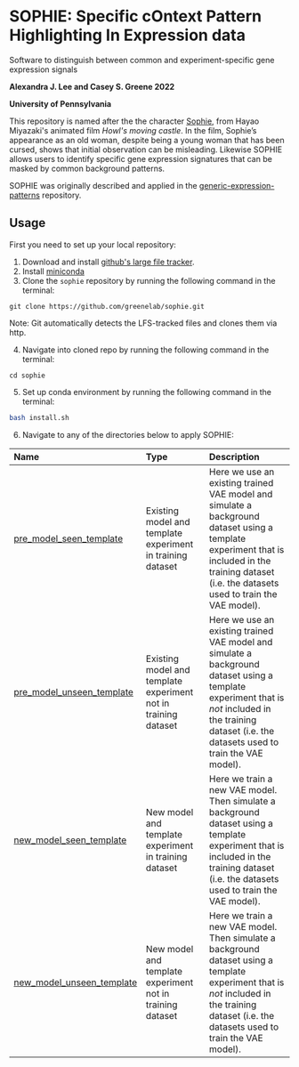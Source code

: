 # SOPHIE: Specific cOntext Pattern Highlighting In Expression data
Software to distinguish between common and experiment-specific gene expression signals

**Alexandra J. Lee and Casey S. Greene 2022**

**University of Pennsylvania**

This repository is named after the the character [Sophie](https://en.wikipedia.org/wiki/Ponyo), from Hayao Miyazaki's animated film *Howl's moving castle*. 
In the film, Sophie’s appearance as an old woman, despite being a young woman that has been cursed, shows that initial observation can be misleading. 
Likewise SOPHIE allows users to identify specific gene expression signatures that can be masked by common background patterns. 

SOPHIE was originally described and applied in the [generic-expression-patterns](https://github.com/greenelab/generic-expression-patterns) repository.

## Usage
First you need to set up your local repository:
1. Download and install [github's large file tracker](https://git-lfs.github.com/).
2. Install [miniconda](https://docs.conda.io/en/latest/miniconda.html)
3. Clone the `sophie` repository by running the following command in the terminal:
```
git clone https://github.com/greenelab/sophie.git
```
Note: Git automatically detects the LFS-tracked files and clones them via http.

4. Navigate into cloned repo by running the following command in the terminal:
```
cd sophie
```
5. Set up conda environment by running the following command in the terminal:
```bash
bash install.sh
```
6. Navigate to any of the directories below to apply SOPHIE:

Name | Type | Description |
| :--- | :--- | :---------- |
[pre_model_seen_template](pre_model_seen_template/) | Existing model and template experiment in training dataset| Here we use an existing trained VAE model and simulate a background dataset using a template experiment that is included in the training dataset (i.e. the datasets used to train the VAE model). |
[pre_model_unseen_template](pre_model_unseen_template/) | Existing model and template experiment not in training dataset| Here we use an existing trained VAE model and simulate a background dataset using a template experiment that is *not* included in the training dataset (i.e. the datasets used to train the VAE model).|
[new_model_seen_template](new_model_seen_template/) | New model and template experiment in training dataset| Here we train a new VAE model. Then simulate a background dataset using a template experiment that is included in the training dataset (i.e. the datasets used to train the VAE model). |
[new_model_unseen_template](new_model_unseen_template/) | New model and template experiment not in training dataset| Here we train a new VAE model. Then simulate a background dataset using a template experiment that is *not* included in the training dataset (i.e. the datasets used to train the VAE model).|